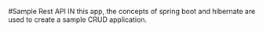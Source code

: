 #Sample Rest API
IN this app, the concepts of spring boot and hibernate are used to create a sample CRUD application.